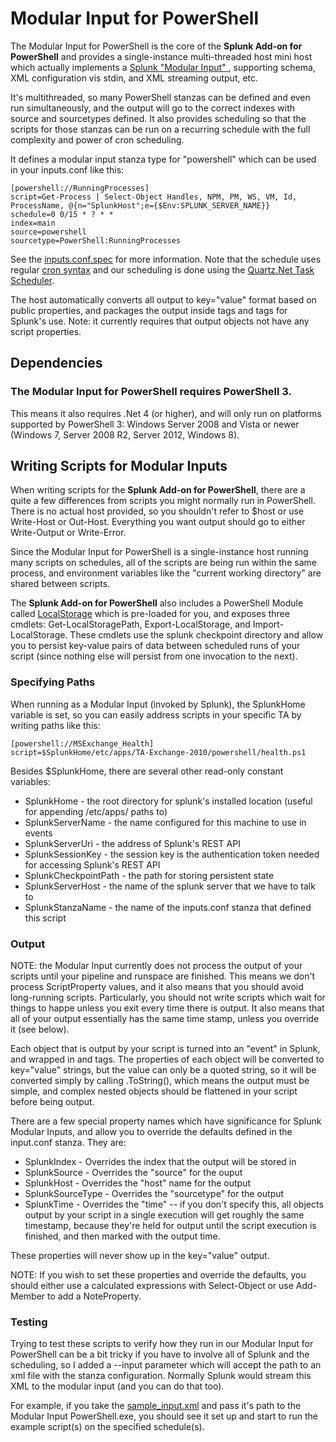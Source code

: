 Modular Input for PowerShell
============================

The Modular Input for PowerShell is the core of the **Splunk Add-on for PowerShell** and provides a single-instance multi-threaded host mini host
which actually implements a [Splunk "Modular Input" ](http://docs.splunk.com/Documentation/Splunk/latest/AdvancedDev/ModInputsIntro), 
supporting schema, XML configuration vis stdin, and XML streaming output, etc.

It's multithreaded, so many PowerShell stanzas can be defined and even run simultaneously, 
and the output will go to the correct indexes with source and sourcetypes defined.
It also provides scheduling so that the scripts for those stanzas can be run on a 
recurring schedule with the full complexity and power of cron scheduling.

It defines a modular input stanza type for "powershell" which can be used in your inputs.conf like this:

    [powershell://RunningProcesses]
    script=Get-Process | Select-Object Handles, NPM, PM, WS, VM, Id, ProcessName, @{n="SplunkHost";e={$Env:SPLUNK_SERVER_NAME}}
    schedule=0 0/15 * ? * *
    index=main
    source=powershell
    sourcetype=PowerShell:RunningProcesses

See the [inputs.conf.spec]() for more information. 
Note that the schedule uses regular [cron syntax](http://quartznet.sourceforge.net/tutorial/lesson_6.html)
and our scheduling is done using the [Quartz.Net Task Scheduler](http://quartznet.sourceforge.net/).

The host automatically converts all output to key="value" format based on public properties,
and packages the output inside <data> tags and <event> tags for Splunk's use.
Note: it currently requires that output objects not have any script properties.

Dependencies
------------

### The Modular Input for PowerShell requires PowerShell 3.

This means it also requires .Net 4 (or higher), and will only run on platforms supported by PowerShell 3: Windows Server 2008 and Vista or newer (Windows 7, Server 2008 R2, Server 2012, Windows 8).

Writing Scripts for Modular Inputs
----------------------------------

When writing scripts for the **Splunk Add-on for PowerShell**,
there are a quite a few differences from scripts you might normally run in PowerShell.
There is no actual host provided, so you shouldn't refer to $host or use Write-Host or Out-Host. 
Everything you want output should go to either Write-Output or Write-Error.

Since the Modular Input for PowerShell is a single-instance host running many scripts on schedules, 
all of the scripts are being run within the same process, 
and environment variables like the "current working directory" are shared between scripts.

The **Splunk Add-on for PowerShell** also includes a PowerShell Module called [LocalStorage](https://github.com/splunk/splunk-powershell-modularinput/tree/master/Package/windows_x86/bin/Modules/LocalStorage) 
which is pre-loaded for you, and exposes three cmdlets: Get-LocalStoragePath, Export-LocalStorage, and Import-LocalStorage. 
These cmdlets use the splunk checkpoint directory and allow you to persist 
key-value pairs of data between scheduled runs of your script 
(since nothing else will persist from one invocation to the next).

### Specifying Paths

When running as a Modular Input (invoked by Splunk), the SplunkHome variable is set, 
so you can easily address scripts in your specific TA by writing paths like this:

    [powershell://MSExchange_Health]
    script=$SplunkHome/etc/apps/TA-Exchange-2010/powershell/health.ps1

Besides $SplunkHome, there are several other read-only constant variables:

* SplunkHome - the root directory for splunk's installed location (useful for appending /etc/apps/ paths to)
* SplunkServerName - the name configured for this machine to use in events
* SplunkServerUri - the address of Splunk's REST API
* SplunkSessionKey - the session key is the authentication token needed for accessing Splunk's REST API
* SplunkCheckpointPath - the path for storing persistent state
* SplunkServerHost - the name of the splunk server that we have to talk to
* SplunkStanzaName -  the name of the inputs.conf stanza that defined this script

### Output

NOTE: the Modular Input currently does not process the output of your scripts until your pipeline and runspace are finished.
This means we don't process ScriptProperty values, and it also means that you should avoid long-running scripts.
Particularly, you should not write scripts which wait for things to happe unless you exit every time there is output.
It also means that all of your output essentially has the same time stamp, unless you override it (see below).

Each object that is output by your script is turned into an "event" in Splunk, and wrapped in <event> and <data> tags.
The properties of each object will be converted to key="value" strings, 
but the value can only be a quoted string, so it will be converted simply by calling .ToString(), 
which means the output must be simple, and complex nested objects should be flattened in your script before being output.

There are a few special property names which have significance for Splunk Modular Inputs, and allow you to
override the defaults defined in the input.conf stanza.  They are:

* SplunkIndex - Overrides the index that the output will be stored in
* SplunkSource - Overrides the "source" for the ouput
* SplunkHost - Overrides the "host" name for the output
* SplunkSourceType - Overrides the "sourcetype" for the output
* SplunkTime - Overrides the "time" -- if you don't specify this, all objects output by your script in a single execution will get roughly the same timestamp, because they're held for output until the script execution is finished, and then marked with the output time.

These properties will never show up in the key="value" output.

NOTE: If you wish to set these properties and override the defaults, you should either use a calculated expressions with Select-Object or use Add-Member to add a NoteProperty.

### Testing

Trying to test these scripts to verify how they run in our Modular Input for PowerShell can be a bit tricky 
if you have to involve all of Splunk and the scheduling, so I added a 
--input parameter which will accept the path to an xml file with the stanza configuration. 
Normally Splunk would stream this XML to the modular input (and you can do that too).

For example, if you take the [sample_input.xml](https://github.com/splunk/splunk-powershell-modularinput/blob/master/Package/README/sample_input.xml) 
and pass it's path to the Modular Input PowerShell.exe, you should see it set up and start to run the example script(s) on the specified schedule(s).

